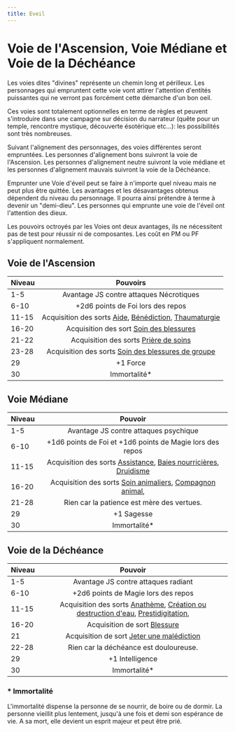 ```yaml
---
title: Eveil
---
```

# Voie de l'Ascension, Voie Médiane et Voie de la Déchéance
Les voies dites "divines" représente un chemin long et périlleux. Les personnages qui empruntent cette voie vont attirer l'attention d'entités puissantes qui ne verront pas forcément cette démarche d'un bon oeil.

Ces voies sont totalement optionnelles en terme de règles et peuvent s'introduire dans une campagne sur décision du narrateur (quête pour un temple, rencontre mystique, découverte ésotérique etc...): les possibilités sont très nombreuses.   

Suivant l'alignement des personnages, des voies différentes seront empruntées. Les personnes d'alignement bons suivront la voie de l'Ascension. Les personnes d'alignement neutre suivront la voie médiane et les personnes d'alignement mauvais suivront la voie de la Déchéance.   

Emprunter une Voie d'éveil peut se faire à n'importe quel niveau  mais ne peut plus être quittée. Les avantages et les désavantages obtenus dépendent du niveau du personnage. Il pourra ainsi prétendre à terme à devenir un "demi-dieu". Les personnes qui emprunte une voie de l'éveil ont l'attention des dieux.  

Les pouvoirs octroyés par les Voies ont deux avantages, ils ne nécessitent pas de test pour réussir ni de composantes. Les coût en PM ou PF s'appliquent normalement.   

## Voie de l'Ascension

| Niveau | Pouvoirs |
|:-|:-:|
| 1-5 | Avantage JS contre attaques Nécrotiques |
| 6-10 |+2d6 points de Foi lors des repos|
| 11-15 | Acquisition des sorts [Aide](/grimoire/aide), [Bénédiction](/grimoire/benediction), [Thaumaturgie](/grimoire/thaumaturgie) |
| 16-20 | Acquisition des sort [Soin des blessures](/grimoire/soin-des-blessures) |
| 21-22|  Acquisition des sorts [Prière de soins](/grimoire/priere-de-soins)|
| 23-28| Acquisition des sorts [Soin des blessures de groupe](/grimoire/soin-des-blessures-de-groupe) |
| 29 | +1 Force |
| 30 | Immortalité* |

## Voie Médiane
| Niveau | Pouvoir |
|:-|:-:|
| 1-5 | Avantage JS contre attaques psychique |
| 6-10 |+1d6 points de Foi et +1d6 points de Magie lors des repos|
| 11-15 | Acquisition des sorts [Assistance](/grimoire/assistance), [Baies nourricières](/grimoire/baies-nourricieres), [Druidisme](/grimoire/druidisme) |
| 16-20 | Acquisition des sorts [Soin animaliers](/grimoire/soin-animalier), [Compagnon animal](/grimoire/compagnon-animal),|
| 21-28 | Rien car la patience est mère des vertues. |
| 29 | +1 Sagesse  |
| 30 | Immortalité* |

## Voie de la Déchéance
| Niveau | Pouvoir |
|:-|:-:|
| 1-5 | Avantage JS contre attaques radiant  |
| 6-10 |+2d6 points de Magie lors des repos|
| 11-15 | Acquisition des sorts [Anathème](/grimoire/anatheme), [Création ou destruction d'eau](/grimoire/creation-ou-destruction-d-eau), [Prestidigitation](/grimoire/prestidigitation),|
| 16-20 |   Acquisition de sort [Blessure](/grimoire/blessure)|
| 21 | Acquisition de sort [Jeter une malédiction](/grimoire/jeter-une-malediction) |
| 22-28 | Rien car la déchéance est douloureuse.|
| 29 | +1 Intelligence |
| 30 | Immortalité* |

### * Immortalité
L'immortalité dispense la personne de se nourrir, de boire ou de dormir. La personne vieillit plus lentement, jusqu'à une fois et demi son espérance de vie. A sa mort, elle devient un esprit majeur et peut être prié.
